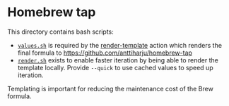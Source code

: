 # Homebrew tap

This directory contains bash scripts:

- [`values.sh`](./values.sh) is required by the [render-template](https://github.com/anttiharju/actions/tree/v1/render-template) action which renders the final formula to https://github.com/anttiharju/homebrew-tap
- [`render.sh`](./render.sh) exists to enable faster iteration by being able to render the template locally. Provide `--quick` to use cached values to speed up iteration.

Templating is important for reducing the maintenance cost of the Brew formula.
